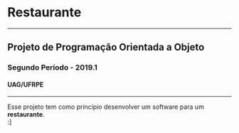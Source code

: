 # **Restaurante**
---
## Projeto de Programação Orientada a Objeto
### Segundo Período - 2019.1
#### UAG/UFRPE
---
Esse projeto tem como princípio desenvolver um software para um **restaurante**.
<br>
:]
